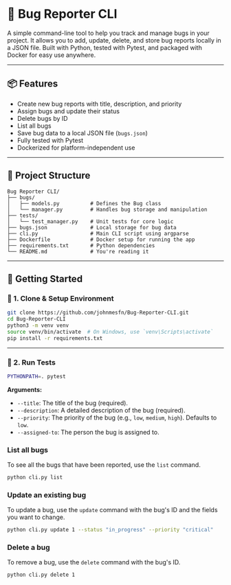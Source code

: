 # 🐛 Bug Reporter CLI

A simple command-line tool to help you track and manage bugs in your project. It allows you to add, update, delete, and store bug reports locally in a JSON file. Built with Python, tested with Pytest, and packaged with Docker for easy use anywhere.

---

## 📦 Features

- Create new bug reports with title, description, and priority
- Assign bugs and update their status
- Delete bugs by ID
- List all bugs
- Save bug data to a local JSON file (`bugs.json`)
- Fully tested with Pytest
- Dockerized for platform-independent use

---

## 📁 Project Structure

```
Bug Reporter CLI/
├── bugs/
│   ├── models.py          # Defines the Bug class
│   └── manager.py         # Handles bug storage and manipulation
├── tests/
│   └── test_manager.py    # Unit tests for core logic
├── bugs.json              # Local storage for bug data
├── cli.py                 # Main CLI script using argparse
├── Dockerfile             # Docker setup for running the app
├── requirements.txt       # Python dependencies
└── README.md              # You're reading it
```

---

## 🚀 Getting Started

### 🔧 1. Clone & Setup Environment

```bash
git clone https://github.com/johnmesfn/Bug-Reporter-CLI.git
cd Bug-Reporter-CLI
python3 -m venv venv
source venv/bin/activate  # On Windows, use `venv\Scripts\activate`
pip install -r requirements.txt
```

---

### 🧪 2. Run Tests

```bash
PYTHONPATH=. pytest
```

**Arguments:**
- `--title`: The title of the bug (required).
- `--description`: A detailed description of the bug (required).
- `--priority`: The priority of the bug (e.g., `low`, `medium`, `high`). Defaults to `low`.
- `--assigned-to`: The person the bug is assigned to.

### List all bugs

To see all the bugs that have been reported, use the `list` command.

```bash
python cli.py list
```

### Update an existing bug

To update a bug, use the `update` command with the bug's ID and the fields you want to change.

```bash
python cli.py update 1 --status "in_progress" --priority "critical"
```

### Delete a bug

To remove a bug, use the `delete` command with the bug's ID.

```bash
python cli.py delete 1
```